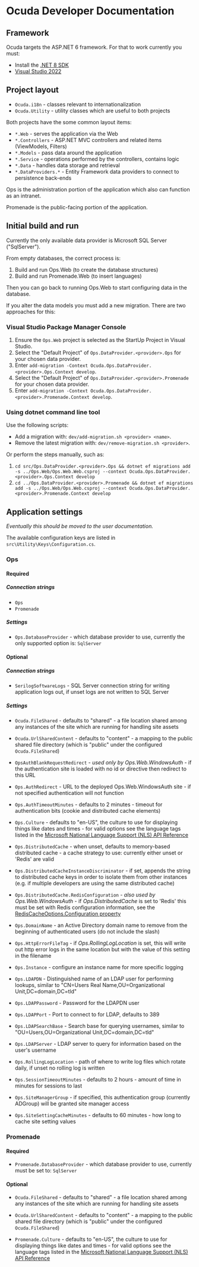# Ocuda Developer Documentation

## Framework

Ocuda targets the ASP.NET 6 framework. For that to work currently
you must:

- Install the [.NET 8
SDK](https://dotnet.microsoft.com/download/dotnet/8.0)
- [Visual Studio 2022](https://visualstudio.microsoft.com/vs/)

## Project layout

- `Ocuda.i18n` - classes relevant to internationalization
- `Ocuda.Utility` - utility classes which are useful to both projects

Both projects have the some common layout items:

- `*.Web` - serves the application via the Web
- `*.Controllers` - ASP.NET MVC controllers and related items
(ViewModels, Filters)
- `*.Models` - pass data around the application
- `*.Service` - operations performed by the controllers, contains logic
- `*.Data` - handles data storage and retrieval
- `*.DataProviders.*` - Entity Framework data providers to connect to
persistence back-ends

Ops is the administration portion of the application which also can
function as an intranet.

Promenade is the public-facing portion of the application.

## Initial build and run

Currently the only available data provider is Microsoft SQL Server
("SqlServer").

From empty databases, the correct process is:

1. Build and run Ops.Web (to create the database structures)
2. Build and run Promenade.Web (to insert languages)

Then you can go back to running Ops.Web to start configuring data in the
database.

If you alter the data models you must add a new migration. There are two
approaches for this:

### Visual Studio Package Manager Console

1. Ensure the `Ops.Web` project is selected as the StartUp Project in
Visual Studio.
2. Select the "Default Project" of `Ops.DataProvider.<provider>.Ops` for
your chosen data provider.
3. Enter `add-migration -Context
Ocuda.Ops.DataProvider.<provider>.Ops.Context develop`.
4. Select the "Default Project" of
`Ops.DataProvider.<provider>.Promenade` for your chosen data provider.
5. Enter `add-migration -Context
Ocuda.Ops.DataProvider.<provider>.Promenade.Context develop`.

### Using dotnet command line tool

Use the following scripts:

- Add a migration with: `dev/add-migration.sh <provider> <name>`.
- Remove the latest migration with: `dev/remove-migration.sh
<provider>`.

Or perform the steps manually, such as:

1. `cd src/Ops.DataProvider.<provider>.Ops && dotnet ef migrations add
-s ../Ops.Web/Ops.Web.Web.csproj --context
Ocuda.Ops.DataProvider.<provider>.Ops.Context develop`
2. `cd ../Ops.DataProvider.<provider>.Promenade && dotnet ef migrations
add -s ../Ops.Web/Ops.Web.csproj --context
Ocuda.Ops.DataProvider.<provider>.Promenade.Context develop`

## Application settings
_Eventually this should be moved to the user documentation._

The available configuration keys are listed in
`src\Utility\Keys\Configuration.cs`.

### Ops

#### Required
##### Connection strings
- `Ops`
- `Promenade`

##### Settings
- `Ops.DatabaseProvider` - which database provider to use, currently the
only supported option is: `SqlServer`

#### Optional
##### Connection strings
- `SerilogSoftwareLogs` - SQL Server connection string for writing
application logs out, if unset logs are not written to SQL Server

##### Settings
- `Ocuda.FileShared` - defaults to "shared" - a file location shared
among any instances of the site which are running for handling site
assets
- `Ocuda.UrlSharedContent` - defaults to "content" - a mapping to the
public shared file directory (which is "public" under the configured
`Ocuda.FileShared`)

- `OpsAuthBlankRequestRedirect` - _used only by Ops.Web.WindowsAuth_ -
if the authentication site is loaded with no id or directive then
redirect to this URL
- `Ops.AuthRedirect` - URL to the deployed Ops.Web.WindowsAuth site - if
not specified authentication will not function
- `Ops.AuthTimeoutMinutes` - defaults to 2 minutes - timeout for
authentication bits (cookie and distributed cache elements)
- `Ops.Culture` - defaults to "en-US", the culture to use for displaying
things like dates and times - for valid options see the language tags
listed in the [Microsoft National Language Support (NLS) API
Reference](http://go.microsoft.com/fwlink/?LinkId=200048)
- `Ops.DistributedCache` - when unset, defaults to memory-based
distributed cache - a cache strategy to use: currently either unset or
'Redis' are valid
- `Ops.DistributedCacheInstanceDiscriminator` - if set, appends the
string to distributed cache keys in order to isolate them from other
instances (e.g. if multiple developers are using the same distributed
cache)
- `Ops.DistributedCache.RedisConfiguration` - _also used by
Ops.Web.WindowsAuth_ - if _Ops.DistributedCache_ is set to 'Redis' this
must be set with Redis configuration information, see the
[RedisCacheOptions.Configuration
property](https://docs.microsoft.com/en-us/dotnet/api/microsoft.extensions.caching.redis.rediscacheoptions.configuration)
- `Ops.DomainName` - an Active Directory domain name to remove from the
beginning of authenticated users (do not include the slash)
- `Ops.HttpErrorFileTag` - if _Ops.RollingLogLocation_ is set, this will
write out http error logs in the same location but with the value of
this setting in the filename
- `Ops.Instance` - configure an instance name for more specific logging
- `Ops.LDAPDN` - Distinguished name of an LDAP user for performing
lookups, similar to "CN=Users Real Name,OU=Organizational
Unit,DC=domain,DC=tld"
- `Ops.LDAPPassword` - Password for the LDAPDN user
- `Ops.LDAPPort` - Port to connect to for LDAP, defaults to 389
- `Ops.LDAPSearchBase` - Search base for querying usernames, similar to
"OU=Users,OU=Organizational Unit,DC=domain,DC=tld"
- `Ops.LDAPServer` - LDAP server to query for information based on the
user's username
- `Ops.RollingLogLocation` - path of where to write log files which
rotate daily, if unset no rolling log is written
- `Ops.SessionTimeoutMinutes` - defaults to 2 hours - amount of time in
minutes for sessions to last
- `Ops.SiteManagerGroup` - if specified, this authentication group
(currently ADGroup) will be granted site manager access
- `Ops.SiteSettingCacheMinutes` - defaults to 60 minutes - how long to
cache site setting values

### Promenade

#### Required
- `Promenade.DatabaseProvider` - which database provider to use,
currently must be set to: `SqlServer`

#### Optional
- `Ocuda.FileShared` - defaults to "shared" - a file location shared
among any instances of the site which are running for handling site
assets
- `Ocuda.UrlSharedContent` - defaults to "content" - a mapping to the
public shared file directory (which is "public" under the configured
`Ocuda.FileShared`)

- `Promenade.Culture` - defaults to "en-US", the culture to use for
displaying things like dates and times - for valid options see the
language tags listed in the [Microsoft National Language Support (NLS)
API Reference](http://go.microsoft.com/fwlink/?LinkId=200048)
